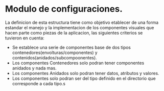 # Modulo de configuraciones.

La definicion de esta estructura tiene como objetivo etablecer de una forma estandar el manejo y la implementacion de los componentes visuales que hacen parte como piezas de la aplicacion, las siguientes criterios se tuvieron en cuenta:

* Se establece una serie de componentes base de dos tipos contenedores(envolturas/componentes) y contenidos(anidados/subcompoonentes).
* Los componentes Contenedores solo podran tener componentes anidados y nada mas.
* Los componentes Anidados solo podran tener datos, atributos y valores.
* Los componentes solo podran ser del tipo definido en el directorio que corresponde a cada tipo.s